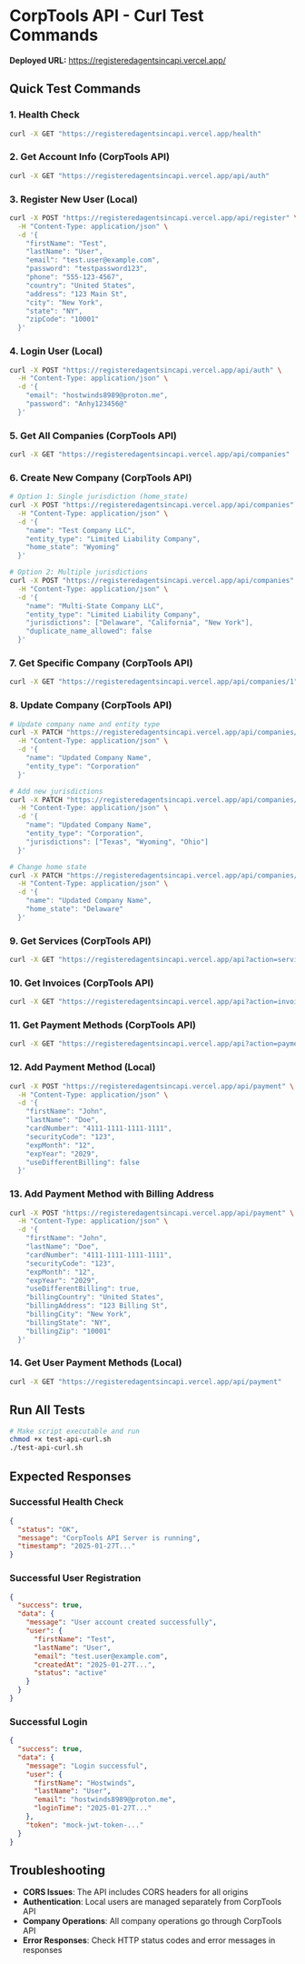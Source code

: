# CorpTools API - Curl Test Commands

**Deployed URL:** https://registeredagentsincapi.vercel.app/

## Quick Test Commands

### 1. Health Check
```bash
curl -X GET "https://registeredagentsincapi.vercel.app/health"
```

### 2. Get Account Info (CorpTools API)
```bash
curl -X GET "https://registeredagentsincapi.vercel.app/api/auth"
```

### 3. Register New User (Local)
```bash
curl -X POST "https://registeredagentsincapi.vercel.app/api/register" \
  -H "Content-Type: application/json" \
  -d '{
    "firstName": "Test",
    "lastName": "User", 
    "email": "test.user@example.com",
    "password": "testpassword123",
    "phone": "555-123-4567",
    "country": "United States",
    "address": "123 Main St",
    "city": "New York",
    "state": "NY",
    "zipCode": "10001"
  }'
```

### 4. Login User (Local)
```bash
curl -X POST "https://registeredagentsincapi.vercel.app/api/auth" \
  -H "Content-Type: application/json" \
  -d '{
    "email": "hostwinds8989@proton.me",
    "password": "Anhy123456@"
  }'
```

### 5. Get All Companies (CorpTools API)
```bash
curl -X GET "https://registeredagentsincapi.vercel.app/api/companies"
```

### 6. Create New Company (CorpTools API)
```bash
# Option 1: Single jurisdiction (home_state)
curl -X POST "https://registeredagentsincapi.vercel.app/api/companies" \
  -H "Content-Type: application/json" \
  -d '{
    "name": "Test Company LLC",
    "entity_type": "Limited Liability Company",
    "home_state": "Wyoming"
  }'

# Option 2: Multiple jurisdictions
curl -X POST "https://registeredagentsincapi.vercel.app/api/companies" \
  -H "Content-Type: application/json" \
  -d '{
    "name": "Multi-State Company LLC",
    "entity_type": "Limited Liability Company",
    "jurisdictions": ["Delaware", "California", "New York"],
    "duplicate_name_allowed": false
  }'
```

### 7. Get Specific Company (CorpTools API)
```bash
curl -X GET "https://registeredagentsincapi.vercel.app/api/companies/1"
```

### 8. Update Company (CorpTools API)
```bash
# Update company name and entity type
curl -X PATCH "https://registeredagentsincapi.vercel.app/api/companies/1" \
  -H "Content-Type: application/json" \
  -d '{
    "name": "Updated Company Name",
    "entity_type": "Corporation"
  }'

# Add new jurisdictions
curl -X PATCH "https://registeredagentsincapi.vercel.app/api/companies/1" \
  -H "Content-Type: application/json" \
  -d '{
    "name": "Updated Company Name",
    "entity_type": "Corporation",
    "jurisdictions": ["Texas", "Wyoming", "Ohio"]
  }'

# Change home state
curl -X PATCH "https://registeredagentsincapi.vercel.app/api/companies/1" \
  -H "Content-Type: application/json" \
  -d '{
    "name": "Updated Company Name",
    "home_state": "Delaware"
  }'
```

### 9. Get Services (CorpTools API)
```bash
curl -X GET "https://registeredagentsincapi.vercel.app/api?action=services"
```

### 10. Get Invoices (CorpTools API)
```bash
curl -X GET "https://registeredagentsincapi.vercel.app/api?action=invoices"
```

### 11. Get Payment Methods (CorpTools API)
```bash
curl -X GET "https://registeredagentsincapi.vercel.app/api?action=payment-methods"
```

### 12. Add Payment Method (Local)
```bash
curl -X POST "https://registeredagentsincapi.vercel.app/api/payment" \
  -H "Content-Type: application/json" \
  -d '{
    "firstName": "John",
    "lastName": "Doe",
    "cardNumber": "4111-1111-1111-1111",
    "securityCode": "123",
    "expMonth": "12",
    "expYear": "2029",
    "useDifferentBilling": false
  }'
```

### 13. Add Payment Method with Billing Address
```bash
curl -X POST "https://registeredagentsincapi.vercel.app/api/payment" \
  -H "Content-Type: application/json" \
  -d '{
    "firstName": "John",
    "lastName": "Doe",
    "cardNumber": "4111-1111-1111-1111",
    "securityCode": "123",
    "expMonth": "12",
    "expYear": "2029",
    "useDifferentBilling": true,
    "billingCountry": "United States",
    "billingAddress": "123 Billing St",
    "billingCity": "New York",
    "billingState": "NY",
    "billingZip": "10001"
  }'
```

### 14. Get User Payment Methods (Local)
```bash
curl -X GET "https://registeredagentsincapi.vercel.app/api/payment"
```

## Run All Tests
```bash
# Make script executable and run
chmod +x test-api-curl.sh
./test-api-curl.sh
```

## Expected Responses

### Successful Health Check
```json
{
  "status": "OK",
  "message": "CorpTools API Server is running",
  "timestamp": "2025-01-27T..."
}
```

### Successful User Registration
```json
{
  "success": true,
  "data": {
    "message": "User account created successfully",
    "user": {
      "firstName": "Test",
      "lastName": "User",
      "email": "test.user@example.com",
      "createdAt": "2025-01-27T...",
      "status": "active"
    }
  }
}
```

### Successful Login
```json
{
  "success": true,
  "data": {
    "message": "Login successful",
    "user": {
      "firstName": "Hostwinds",
      "lastName": "User",
      "email": "hostwinds8989@proton.me",
      "loginTime": "2025-01-27T..."
    },
    "token": "mock-jwt-token-..."
  }
}
```

## Troubleshooting

- **CORS Issues**: The API includes CORS headers for all origins
- **Authentication**: Local users are managed separately from CorpTools API
- **Company Operations**: All company operations go through CorpTools API
- **Error Responses**: Check HTTP status codes and error messages in responses


